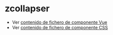 # zcollapser

 - Ver [contenido de fichero de componente Vue](./zcollapser.vue)
 - Ver [contenido de fichero de componente CSS](./zcollapser.scss)
